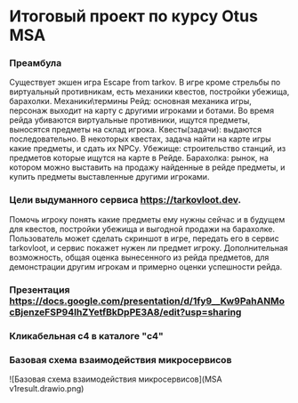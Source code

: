 # Итоговый проект по курсу Otus MSA

### Преамбула
Существует экшен игра Escape from tarkov.
В игре кроме стрельбы по виртуальный противникам, есть механики квестов, постройки убежища, барахолки.
Механики\термины
Рейд: основная механика игры, персонаж выходит на карту с другими игроками и ботами. Во время рейда убиваются виртуальные противники, ищутся предметы, выносятся предметы на склад игрока.
Квесты(задачи): выдаются последовательно. В некоторых квестах, задача найти на карте игры какие предметы, и сдать их NPCу.
Убежище: строительство станций, из предметов которые ищутся на карте в Рейде.
Барахолка: рынок, на котором можно выставить на продажу найденные в рейде предметы, и купить предметы выставленные другими игроками.

### Цели выдуманного сервиса https://tarkovloot.dev.
Помочь игроку понять какие предметы ему нужны сейчас и в будущем для квестов, постройки убежища и выгодной продажи на барахолке.
Пользователь может сделать скриншот в игре, передать его в сервис tarkovloot, и сервис покажет нужен ли предмет игроку.
Дополнительная возможность, общая оценка вынесенного из рейда предметов, для демонстрации другим игрокам и примерно оценки успешности рейда.

### Презентация https://docs.google.com/presentation/d/1fy9__Kw9PahANMocBjenzeFSP94IhZYetfBkDpPE3A8/edit?usp=sharing
### Кликабельная с4 в каталоге "c4"
### Базовая схема взаимодействия микросервисов
![Базовая схема взаимодействия микросервисов](MSA v1result.drawio.png)